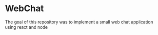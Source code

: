 # WebChat
The goal of this repository was to implement a small web chat application using react and node
